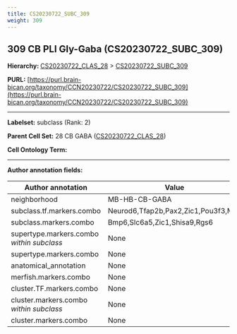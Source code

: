 ```yaml
---
title: CS20230722_SUBC_309
weight: 309
---
```

## 309 CB PLI Gly-Gaba (CS20230722_SUBC_309)
<b>Hierarchy: </b>
[CS20230722_CLAS_28](../CS20230722_CLAS_28) >
[CS20230722_SUBC_309](../CS20230722_SUBC_309)

**PURL:** [https://purl.brain-bican.org/taxonomy/CCN20230722/CS20230722_SUBC_309](https://purl.brain-bican.org/taxonomy/CCN20230722/CS20230722_SUBC_309)

---


**Labelset:** subclass (Rank: 2)

**Parent Cell Set:** 28 CB GABA ([CS20230722_CLAS_28](../CS20230722_CLAS_28))



**Cell Ontology Term:** 

[MARKER GENES.]: #


---

[TRANSFERRED ANNOTATIONS.]: #


[AUTHOR ANNOTATION FIELDS.]: #


**Author annotation fields:**

| Author annotation | Value |
|-------------------|-------|
|neighborhood|MB-HB-CB-GABA|
|subclass.tf.markers.combo|Neurod6,Tfap2b,Pax2,Zic1,Pou3f3,Mkx|
|subclass.markers.combo|Bmp6,Slc6a5,Zic1,Shisa9,Rgs6|
|supertype.markers.combo _within subclass_|None|
|supertype.markers.combo|None|
|anatomical_annotation|None|
|merfish.markers.combo|None|
|cluster.TF.markers.combo|None|
|cluster.markers.combo _within subclass_|None|
|cluster.markers.combo|None|
